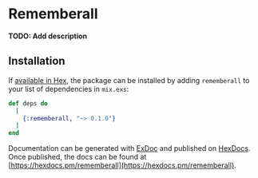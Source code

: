 # Rememberall

**TODO: Add description**

## Installation

If [available in Hex](https://hex.pm/docs/publish), the package can be installed
by adding `rememberall` to your list of dependencies in `mix.exs`:

```elixir
def deps do
  [
    {:rememberall, "~> 0.1.0"}
  ]
end
```

Documentation can be generated with [ExDoc](https://github.com/elixir-lang/ex_doc)
and published on [HexDocs](https://hexdocs.pm). Once published, the docs can
be found at [https://hexdocs.pm/rememberall](https://hexdocs.pm/rememberall).

